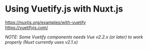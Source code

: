 # Using Vuetify.js with Nuxt.js

https://nuxtjs.org/examples/with-vuetify<br>
https://vuetifyjs.com/

*NOTE: Some Vuetify components needs Vue v2.2.x (or later) to work properly (Nuxt currently uses v2.1.x)*
